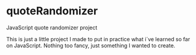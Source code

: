 # quoteRandomizer
JavaScript quote randomizer project


This is just a little project I made to put in practice what i´ve learned so far on JavaScript.
Nothing too fancy, just something I wanted to create.
